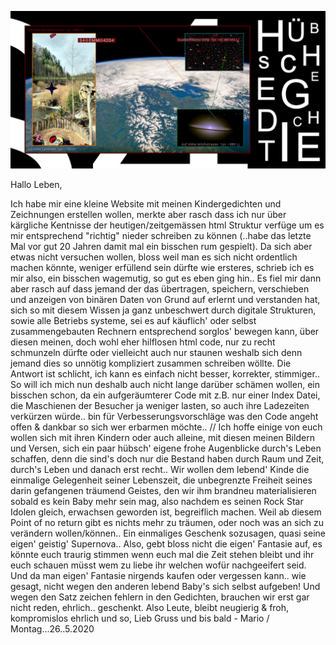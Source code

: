 

![+EERM+](https://raw.githubusercontent.com/gedichte/gedichte.github.io/master/bilder-gedichte/S4%26%239737%3BEMM%26%239856%3B42D4.jpg?raw=true "Title")

Hallo Leben, 

Ich habe mir eine kleine Website mit meinen Kindergedichten und Zeichnungen erstellen wollen, merkte aber rasch dass ich nur über kärgliche Kentnisse der heutigen/zeitgemässen html Struktur verfüge um es mir entsprechend "richtig" nieder schreiben zu können (..habe das letzte Mal vor gut 20 Jahren damit mal ein bisschen rum gespielt). Da sich aber etwas nicht versuchen wollen, bloss weil man es sich nicht ordentlich machen könnte, weniger erfüllend sein dürfte wie ersteres, schrieb ich es mir also, ein bisschen wagemutig, so gut es eben ging hin.. Es fiel mir dann aber rasch auf dass jemand der das übertragen, speichern, verschieben und anzeigen von binären Daten von Grund auf erlernt und verstanden hat, sich so mit diesem Wissen ja ganz unbeschwert durch digitale Strukturen, sowie alle Betriebs systeme, sei es auf käuflich' oder selbst zusammengebauten Rechnern entsprechend sorglos' bewegen kann, über diesen meinen, doch wohl eher hilflosen html code, nur zu recht schmunzeln dürfte oder vielleicht auch nur staunen weshalb sich denn jemand dies so unnötig kompliziert zusammen schreiben wöllte. Die Antwort ist schlicht, ich kann es einfach nicht besser, korrekter, stimmiger.. So will ich mich nun deshalb auch nicht lange darüber schämen wollen, ein bisschen schon, da ein aufgeräumterer Code mit z.B. nur einer Index Datei, die Maschienen der Besucher ja weniger lasten, so auch ihre Ladezeiten verkürzen würde.. bin für Verbesserungsvorschläge was den Code angeht offen & dankbar so sich wer erbarmen möchte.. // Ich hoffe einige von euch wollen sich mit ihren Kindern oder auch alleine, mit diesen meinen Bildern und Versen, sich ein paar hübsch' eigene frohe Augenblicke durch's Leben schaffen, denn die sind's doch nur die Bestand haben durch Raum und Zeit, durch's Leben und danach erst recht.. Wir wollen dem lebend' Kinde die einmalige Gelegenheit seiner Lebenszeit, die unbegrenzte Freiheit seines darin gefangenen träumend Geistes, den wir ihm brandneu materialisieren sobald es kein Baby mehr sein mag, also nachdem es seinen Rock Star Idolen gleich, erwachsen geworden ist, begreiflich machen. Weil ab diesem Point of no return gibt es nichts mehr zu träumen, oder noch was an sich zu verändern wollen/können.. Ein einmaliges Geschenk sozusagen, quasi seine eigen' geistig' Supernova.. Also, gebt bloss nicht die eigen' Fantasie auf, es könnte euch traurig stimmen wenn euch mal die Zeit stehen bleibt und ihr euch schauen müsst wem zu liebe ihr welchen wofür nachgeeifert seid. Und da man eigen' Fantasie nirgends kaufen oder vergessen kann.. wie gesagt, nicht wegen den anderen lebend Baby's sich selbst aufgeben!  Und wegen den Satz zeichen fehlern in den Gedichten, brauchen wir erst gar nicht reden, ehrlich.. geschenkt. Also Leute, bleibt neugierig & froh, kompromislos ehrlich und so, Lieb Gruss und bis bald - Mario / Montag...26..5.2020



